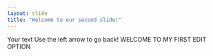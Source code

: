 ```yaml
---
layout: slide
title: "Welcome to our second slide!"
---
```

Your text
Use the left arrow to go back!
WELCOME TO MY FIRST EDIT OPTION
